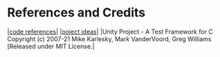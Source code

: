 # References and Credits
|[code references](https://www.codewithc.com/registraion_app)|
|[poject ideas](https://www.github.com/projects_for_beginners.)|
|Unity Project - A Test Framework for C
    Copyright (c) 2007-21 Mike Karlesky, Mark VanderVoord, Greg Williams
    [Released under MIT License.|
